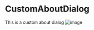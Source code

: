# CustomAboutDialog
This is a custom about dialog
![image](https://user-images.githubusercontent.com/16362429/37930492-90810e60-314b-11e8-94fa-26782e557fc8.png)
